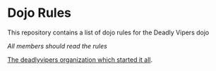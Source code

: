 Dojo Rules
==========

This repository contains a list of dojo rules for the Deadly Vipers dojo

*All members should read the rules*

[The deadlyvipers organization which started it all](https://github.com/deadlyvipers).

